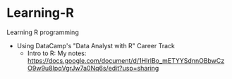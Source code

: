 # Learning-R
Learning R programming

- Using DataCamp's "Data Analyst with R" Career Track
    - Intro to R:
    My notes: https://docs.google.com/document/d/1HIrlBo_mETYYSdnnOBbwCzO9w9u8IpqVgrJw7a0Nq6s/edit?usp=sharing

